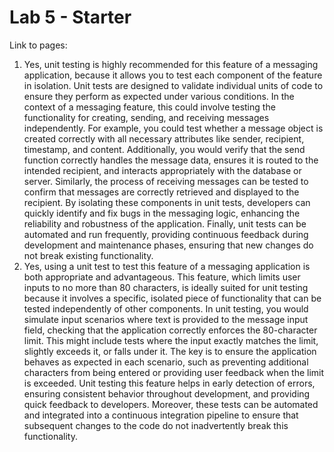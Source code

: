 # Lab 5 - Starter    

Link to pages:  


1) Yes, unit testing is highly recommended for this feature of a messaging application, because it allows you to test each component of the feature in isolation. Unit tests are designed to validate individual units of code to ensure they perform as expected under various conditions. In the context of a messaging feature, this could involve testing the functionality for creating, sending, and receiving messages independently. For example, you could test whether a message object is created correctly with all necessary attributes like sender, recipient, timestamp, and content. Additionally, you would verify that the send function correctly handles the message data, ensures it is routed to the intended recipient, and interacts appropriately with the database or server. Similarly, the process of receiving messages can be tested to confirm that messages are correctly retrieved and displayed to the recipient. By isolating these components in unit tests, developers can quickly identify and fix bugs in the messaging logic, enhancing the reliability and robustness of the application. Finally, unit tests can be automated and run frequently, providing continuous feedback during development and maintenance phases, ensuring that new changes do not break existing functionality.  
2) Yes, using a unit test to test this feature of a messaging application is both appropriate and advantageous. This feature, which limits user inputs to no more than 80 characters, is ideally suited for unit testing because it involves a specific, isolated piece of functionality that can be tested independently of other components. In unit testing, you would simulate input scenarios where text is provided to the message input field, checking that the application correctly enforces the 80-character limit. This might include tests where the input exactly matches the limit, slightly exceeds it, or falls under it. The key is to ensure the application behaves as expected in each scenario, such as preventing additional characters from being entered or providing user feedback when the limit is exceeded. Unit testing this feature helps in early detection of errors, ensuring consistent behavior throughout development, and providing quick feedback to developers. Moreover, these tests can be automated and integrated into a continuous integration pipeline to ensure that subsequent changes to the code do not inadvertently break this functionality.

